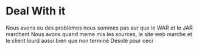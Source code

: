 # Deal With it

Nous avons eu des problèmes nous sommes pas sur que le WAR et le JAR marchent
Nous avons quand meme mis les sources, le site web marche et le client lourd aussi bien que non terminé
Désolé pour ceci